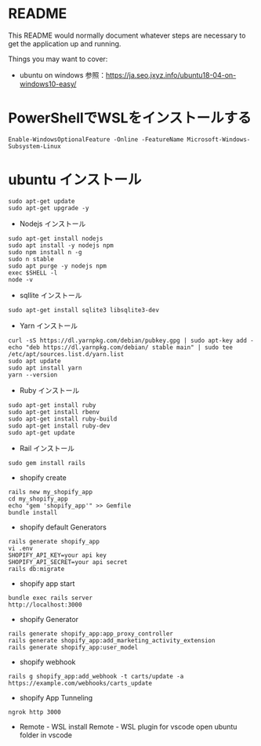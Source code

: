 ﻿# README

This README would normally document whatever steps are necessary to get the
application up and running.

Things you may want to cover:
* ubuntu on windows
参照：https://ja.seo.jxyz.info/ubuntu18-04-on-windows10-easy/
# PowerShellでWSLをインストールする
```
Enable-WindowsOptionalFeature -Online -FeatureName Microsoft-Windows-Subsystem-Linux
```
# ubuntu インストール
```
sudo apt-get update
sudo apt-get upgrade -y
```

* Nodejs インストール
```
sudo apt-get install nodejs
sudo apt install -y nodejs npm
sudo npm install n -g
sudo n stable
sudo apt purge -y nodejs npm
exec $SHELL -l
node -v
```
* sqllite インストール
```
sudo apt-get install sqlite3 libsqlite3-dev
```
* Yarn インストール
```
curl -sS https://dl.yarnpkg.com/debian/pubkey.gpg | sudo apt-key add -
echo "deb https://dl.yarnpkg.com/debian/ stable main" | sudo tee /etc/apt/sources.list.d/yarn.list
sudo apt update
sudo apt install yarn
yarn --version
```
* Ruby インストール
```
sudo apt-get install ruby
sudo apt-get install rbenv
sudo apt-get install ruby-build
sudo apt-get install ruby-dev
sudo apt-get update
```
* Rail インストール
```
sudo gem install rails
```
* shopify create
```
rails new my_shopify_app
cd my_shopify_app
echo "gem 'shopify_app'" >> Gemfile
bundle install
```
* shopify default Generators
```
rails generate shopify_app
vi .env
SHOPIFY_API_KEY=your api key
SHOPIFY_API_SECRET=your api secret
rails db:migrate
```
* shopify app start
```
bundle exec rails server
http://localhost:3000
```
* shopify  Generator
```
rails generate shopify_app:app_proxy_controller
rails generate shopify_app:add_marketing_activity_extension
rails generate shopify_app:user_model
```
* shopify webhook
```
rails g shopify_app:add_webhook -t carts/update -a https://example.com/webhooks/carts_update
```
* shopify App Tunneling
```
ngrok http 3000
```

* Remote - WSL
install Remote - WSL plugin for vscode
open ubuntu folder in vscode